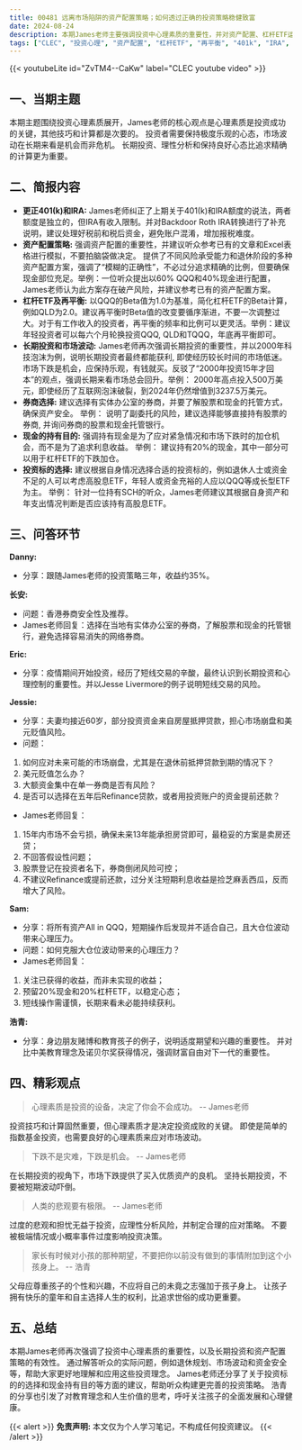 ```yaml
---
title: 00481 远离市场陷阱的资产配置策略；如何透过正确的投资策略稳健致富
date: 2024-08-24
description: 本期James老师主要强调投资中心理素质的重要性，并对资产配置、杠杆ETF运用及再平衡策略、401(k)和IRA账户的补充说明以及券商选择等方面进行了讲解。问答环节解答了听众关于抵押贷款投资、市场崩盘风险、单一券商风险等问题，以及如何面对市场波动带来的心理压力。 此外，还分享了关于投资标的的选择、现金持有目的、以及人生规划等话题。
tags: ["CLEC", "投资心理", "资产配置", "杠杆ETF", "再平衡", "401k", "IRA", "券商安全", "市场波动", "投资标的", "现金管理", "人生规划"]
---
```


{{< youtubeLite id="ZvTM4--CaKw" label="CLEC youtube video" >}}

## 一、当期主题
本期主题围绕投资心理素质展开，James老师的核心观点是心理素质是投资成功的关键，其他技巧和计算都是次要的。 投资者需要保持极度乐观的心态，市场波动在长期来看是机会而非危机。 长期投资、理性分析和保持良好心态比追求精确的计算更为重要。 

## 二、简报内容
* **更正401(k)和IRA:** James老师纠正了上期关于401(k)和IRA额度的说法，两者额度是独立的，但IRA有收入限制。并对Backdoor Roth IRA转换进行了补充说明，建议处理好税前和税后资金，避免账户混淆，增加报税难度。  
* **资产配置策略:**  强调资产配置的重要性，并建议听众参考已有的文章和Excel表格进行模拟，不要拍脑袋做决定。  提供了不同风险承受能力和退休阶段的多种资产配置方案，强调了“模糊的正确性”，不必过分追求精确的比例，但要确保现金部位充足。举例：一位听众提出以60% QQQ和40%现金进行配置，James老师认为此方案存在破产风险，并建议参考已有的资产配置方案。
* **杠杆ETF及再平衡:**  以QQQ的Beta值为1.0为基准，简化杠杆ETF的Beta计算，例如QLD为2.0。建议再平衡时Beta值的改变要循序渐进，不要一次调整过大。对于有工作收入的投资者，再平衡的频率和比例可以更灵活。举例：建议年轻投资者可以每六个月轮换投资QQQ, QLD和TQQQ，年底再平衡即可。
* **长期投资和市场波动:**  James老师再次强调长期投资的重要性，并以2000年科技泡沫为例，说明长期投资者最终都能获利, 即使经历较长时间的市场低迷。  市场下跌是机会，应保持乐观，有钱就买。反驳了“2000年投资15年才回本”的观点，强调长期来看市场总会回升。举例： 2000年高点投入500万美元，即使经历了互联网泡沫破裂，到2024年仍然增值到3237.5万美元。
* **券商选择:**  建议选择有实体办公室的券商，并要了解股票和现金的托管方式，确保资产安全。  举例： 说明了副委托的风险，建议选择能够直接持有股票的券商, 并询问券商的股票和现金托管银行。
* **现金的持有目的:**  强调持有现金是为了应对紧急情况和市场下跌时的加仓机会，而不是为了追求利息收益。   举例： 建议持有20%的现金，其中一部分可以用于杠杆ETF的下跌加仓。
* **投资标的选择:**  建议根据自身情况选择合适的投资标的，例如退休人士或资金不足的人可以考虑高股息ETF，年轻人或资金充裕的人应以QQQ等成长型ETF为主。 举例： 针对一位持有SCH的听众，James老师建议其根据自身资产和年支出情况判断是否应该持有高股息ETF。

## 三、问答环节
**Danny:**
- 分享：跟随James老师的投资策略三年，收益约35%。

**长安:**
- 问题：香港券商安全性及推荐。
- James老师回复：选择在当地有实体办公室的券商，了解股票和现金的托管银行，避免选择容易消失的网络券商。

**Eric:**
- 分享：疫情期间开始投资，经历了短线交易的辛酸，最终认识到长期投资和心理控制的重要性。并以Jesse Livermore的例子说明短线交易的风险。

**Jessie:**
- 分享：夫妻均接近60岁，部分投资资金来自房屋抵押贷款，担心市场崩盘和美元贬值风险。
- 问题：
1. 如何应对未来可能的市场崩盘，尤其是在退休前抵押贷款到期的情况下？ 
2. 美元贬值怎么办？ 
3. 大额资金集中在单一券商是否有风险？ 
4. 是否可以选择在五年后Refinance贷款，或者用投资账户的资金提前还款？
- James老师回复：
1. 15年内市场不会亏损，确保未来13年能承担房贷即可，最稳妥的方案是卖房还贷；
2. 不回答假设性问题；
3. 股票登记在投资者名下，券商倒闭风险可控； 
4. 不建议Refinance或提前还款，过分关注短期利息收益是捡芝麻丢西瓜，反而增大了风险。

**Sam:**
- 分享：将所有资产All in QQQ，短期操作后发现并不适合自己，且大仓位波动带来心理压力。 
- 问题：如何克服大仓位波动带来的心理压力？
- James老师回复：
1. 关注已获得的收益，而非未实现的收益；
2. 预留20%现金和20%杠杆ETF，以稳定心态；
3. 短线操作需谨慎，长期来看未必能持续获利。

**浩青:**
- 分享：身边朋友赌博和教育孩子的例子，说明适度期望和兴趣的重要性。 并对比中美教育理念及诺贝尔奖获得情况，强调财富自由对下一代的重要性。

## 四、精彩观点
> 心理素质是投资的设备，决定了你会不会成功。
> -- James老师

投资技巧和计算固然重要，但心理素质才是决定投资成败的关键。 即使是简单的指数基金投资，也需要良好的心理素质来应对市场波动。

> 下跌不是灾难，下跌是机会。
> -- James老师

在长期投资的视角下，市场下跌提供了买入优质资产的良机。  坚持长期投资，不要被短期波动吓倒。

> 人类的悲观要有极限。
> -- James老师

过度的悲观和担忧无益于投资，应理性分析风险，并制定合理的应对策略。 不要被极端情况或小概率事件过度影响投资决策。

> 家长有时候对小孩的那种期望，不要把你以前没有做到的事情附加到这个小孩身上。
> -- 浩青

父母应尊重孩子的个性和兴趣，不应将自己的未竟之志强加于孩子身上。  让孩子拥有快乐的童年和自主选择人生的权利，比追求世俗的成功更重要。


## 五、总结
本期James老师再次强调了投资中心理素质的重要性，以及长期投资和资产配置策略的有效性。 通过解答听众的实际问题，例如退休规划、市场波动和资金安全等，帮助大家更好地理解和应用这些投资理念。  James老师还分享了关于投资标的的选择和现金持有目的等方面的建议，帮助听众构建更完善的投资策略。 浩青的分享也引发了对教育理念和人生价值的思考，呼吁关注孩子的全面发展和心理健康。

{{< alert >}}
**免责声明:** 本文仅为个人学习笔记，不构成任何投资建议。
{{< /alert >}}
